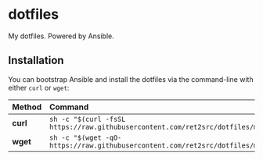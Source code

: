 # dotfiles
My dotfiles. Powered by Ansible.

## Installation

You can bootstrap Ansible and install the dotfiles via the command-line with either `curl` or `wget`:

| Method    | Command                                                                                           |
|:----------|:--------------------------------------------------------------------------------------------------|
| **curl**  | `sh -c "$(curl -fsSL https://raw.githubusercontent.com/ret2src/dotfiles/main/bootstrap.sh)"` |
| **wget**  | `sh -c "$(wget -qO- https://raw.githubusercontent.com/ret2src/dotfiles/main/bootstrap.sh)"`   |
